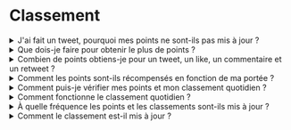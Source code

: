 # Classement


<details>

<summary>J'ai fait un tweet, pourquoi mes points ne sont-ils pas mis à jour ?</summary>

Nous actualisons les données toutes les 24 heures, donc votre score sera mis à jour en conséquence. Gardez à l'esprit qu'un tweet doit d'abord avoir un certain niveau d'engagement (vues, likes, commentaires, retweets) pour être pris en compte par [LunarCrush](lunarcrush-test.md). Cela peut entraîner un délai pouvant aller jusqu'à 48 heures. Il est important de noter qu'il n'y a pas de limite au nombre de tweets que vous pouvez publier par jour. Lorsque vous tweetez fréquemment et de manière cohérente, les retards de traitement de LunarCrush ont moins d'impact.

</details>

<details>

<summary>Que dois-je faire pour obtenir le plus de points ?</summary>

Pour obtenir le plus de points possible pour la saison, l'objectif est de viser la meilleure position dans le classement chaque jour. Faire partie régulièrement des 300 premiers participants forme une base solide, mais atteindre un rang élevé est un exploit qui garantit le maximum de points.

Maintenir une présence régulière est crucial pour ne pas manquer de points quotidiens. Pour optimiser davantage vos points quotidiens, tenez compte des bonnes pratiques suivantes :

Utilisez le score d'influence de [LunarCrush](lunarcrush-test.md). Maintenez un calendrier de publication régulier (10 à 40 fois par jour pour les influenceurs les plus populaires). Utilisez des $tickers et des #hashtags précis (#XBorg, $XBG et #XBG). Offrez un contenu de valeur pour engager vos followers. Interagissez avec des publications pertinentes, en particulier celles liées aux tokens, aux échanges ou aux NFT qui vous passionnent. Accordez une importance particulière à l'aspect visuel en utilisant des visuels de haute qualité. Mentionnez d'autres personnes influentes et des personnalités notables associées aux tokens sur lesquels vous vous concentrez. Évitez d'utiliser de manière excessive des hashtags non pertinents pour éviter le spam.

</details>

<details>

<summary>Combien de points obtiens-je pour un tweet, un like, un commentaire et un retweet ?</summary>

Comme nous nous appuyons sur [LunarCrush](lunarcrush-test.md), nous n'attribuons pas de points pour des actions isolées. LunarCrush mesure votre engagement global pour le projet XBorg tout au long de la journée et génère un classement. Sur la base de ce classement quotidien, le joueur accumule des points. Pour plus de détails sur la façon dont le classement d'influence est généré, veuillez vous référer à la [FAQ de LunarCrush](https://lunarcrush.com/faq/how-does-lunarcrush-calculate-social-influence).

</details>

<details>

<summary>Comment les points sont-ils récompensés en fonction de ma portée ?</summary>

Les activités d'engagement cumulatif, comprenant des actions telles que les tweets, les likes, les retweets, les commentaires et les followers, jouent un rôle dans la détermination de votre classement quotidien d'influenceur tel que mesuré par LunarCrush. XBorg attribue des points sur une base quotidienne tout au long de la phase en fonction de ce classement. Obtenir un rang plus élevé à la fin de la phase entraîne une récompense plus importante.

</details>

<details>

<summary>Comment puis-je vérifier mes points et mon classement quotidien ?</summary>

Rendez-vous sur <mark style="color:red;">**{LIEN VERS LE CLASSEMENT}**</mark>. Le classement est mis à jour toutes les 24 heures.

</details>

<details>

<summary>Comment fonctionne le classement quotidien ?</summary>

Sur la base de votre classement, calculé et mesuré sur les 24 dernières heures par LunarCrush, vous obtenez des points sur une base quotidienne.

Les points sont attribués comme suit :

* 1ère place : 100 points
* 2ème place : 95 points
* 3ème place : 90 points
* 4ème place : 88 points
* 5ème place : 86 points

Pour les classements suivants :

* 6ème à 10ème place : Les points diminuent respectivement de 84 à 80.
* 11ème à 15ème place : Les points diminuent respectivement de 75 à 71.

Pour les classements de groupes plus importants :

* 16ème à 25ème place : Tous reçoivent 70 points.
* 26ème à 35ème place : Tous reçoivent 65 points.
* 36ème à 50ème place : Tous reçoivent 60 points.
* 51ème à 70ème place : Tous reçoivent 55 points.
* 71ème à 100ème place : Tous reçoivent 50 points.
* 101ème à 150ème place : Tous reçoivent 40 points.
* 151ème à 200ème place : Tous reçoivent 30 points.
* 201ème à 240ème place : Tous reçoivent 20 points.
* 241ème à 270ème place : Tous reçoivent 15 points.
* 271ème à 290ème place : Tous reçoivent 10 points.
* 291ème à 300ème place : Tous reçoivent 5 points.

Si votre classement est inférieur à la 300ème place, vous ne recevrez pas de points pour cette journée. Mais c'est l'avantage de ce classement : chaque jour, vous avez une nouvelle chance de performer.

Nous espérons que cette répartition clarifie la manière dont les points sont accumulés.

</details>

<details>

<summary>À quelle fréquence les points et les classements sont-ils mis à jour ?</summary>

Nous effectuons une extraction de données quotidiennement et attribuons des points aux 300 meilleurs influenceurs de la journée. Par conséquent, le classement change une fois toutes les 24 heures.

</details>

<details>

<summary>Comment le classement est-il mis à jour ?</summary>

Chaque jour, vous gagnez des points en fonction de votre classement quotidien. Ces points sont accumulés quotidiennement pour compiler le classement. Ce classement joue un rôle crucial dans la détermination de vos récompenses à la fin de la phase de qualification ou de la saison.

</details>
